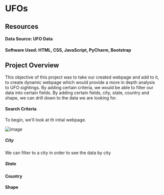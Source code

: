 # UFOs

## Resources
#### Data Source: UFO Data 
#### Software Used: HTML, CSS,  JavaScript, PyCharm, Bootstrap

## Project Overview
This objective of this project was to take our created webpage and add to it, to create dynamic webpage which would provide a more in depth analysis to UFO sightings.  By adding certain criteria, we would be able to filter our data into certain fields. By adding certain fields, city, state, country and shape, we can drill down to the data we are looking for.
#### Search Criteria
To begin, we'll look at th intial webpage. 

![image](https://user-images.githubusercontent.com/94253815/153730372-b0b2bd4d-c45a-4c25-bb13-2c2f4763467a.png)

##### City
We can filter to a city in order to see the data by city

##### State

#### Country

#### Shape
